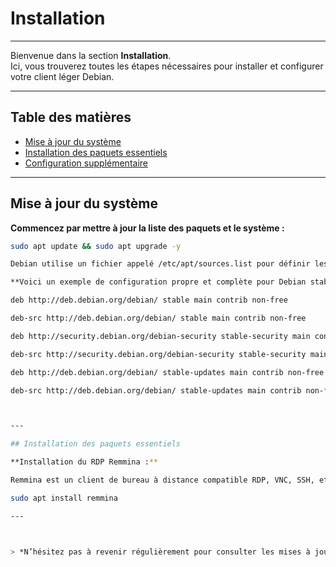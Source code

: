 # Installation

---

Bienvenue dans la section **Installation**.  
Ici, vous trouverez toutes les étapes nécessaires pour installer et configurer votre client léger Debian.

---

## Table des matières

- [Mise à jour du système](#mise-à-jour-du-système)  
- [Installation des paquets essentiels](#installation-des-paquets-essentiels)  
- [Configuration supplémentaire](#configuration-supplémentaire)  

---

## Mise à jour du système

**Commencez par mettre à jour la liste des paquets et le système :**

```bash
sudo apt update && sudo apt upgrade -y

Debian utilise un fichier appelé /etc/apt/sources.list pour définir les dépôts depuis lesquels il télécharge les logiciels.

**Voici un exemple de configuration propre et complète pour Debian stable :**

deb http://deb.debian.org/debian/ stable main contrib non-free

deb-src http://deb.debian.org/debian/ stable main contrib non-free

deb http://security.debian.org/debian-security stable-security main contrib non-free

deb-src http://security.debian.org/debian-security stable-security main contrib non-free

deb http://deb.debian.org/debian/ stable-updates main contrib non-free

deb-src http://deb.debian.org/debian/ stable-updates main contrib non-free



---

## Installation des paquets essentiels

**Installation du RDP Remmina :**

Remmina est un client de bureau à distance compatible RDP, VNC, SSH, etc. Il est idéal pour un poste client léger.

sudo apt install remmina

---



> *N’hésitez pas à revenir régulièrement pour consulter les mises à jour de cette section.*
